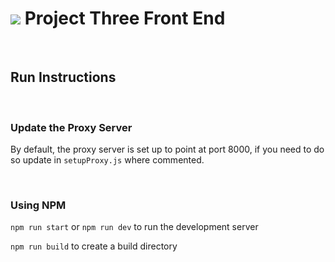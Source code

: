 # ![](https://ga-dash.s3.amazonaws.com/production/assets/logo-9f88ae6c9c3871690e33280fcf557f33.png) Project Three Front End

<br />

## Run Instructions

<br />

### Update the Proxy Server

By default, the proxy server is set up to point at port 8000, if you need to do so update in `setupProxy.js` where commented.

<br />

### Using NPM

`npm run start` or `npm run dev`  to run the development server

`npm run build` to create a build directory



